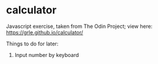 # calculator

Javascript exercise, taken from The Odin Project; view here: https://grle.github.io/calculator/

Things to do for later:
1. Input number by keyboard
